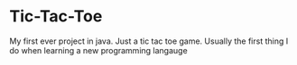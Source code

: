 # Tic-Tac-Toe
My first ever project in java. Just a tic tac toe game. Usually the first thing I do when learning a new programming langauge
